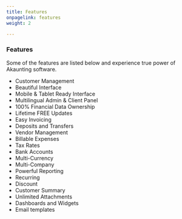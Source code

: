 ```yaml
---
title: Features
onpagelink: features
weight: 2

---
```


### Features

Some of the features are listed below and experience true power of Akaunting software.

- Customer Management
- Beautiful Interface
- Mobile &amp; Tablet Ready Interface
- Multilingual Admin &amp; Client Panel
- 100% Financial Data Ownership
- Lifetime FREE Updates
- Easy Invoicing
- Deposits and Transfers
- Vendor Management
- Billable Expenses
- Tax Rates
- Bank Accounts
- Multi-Currency
- Multi-Company
- Powerful Reporting
- Recurring
- Discount
- Customer Summary
- Unlimited Attachments
- Dashboards and Widgets
- Email templates
 